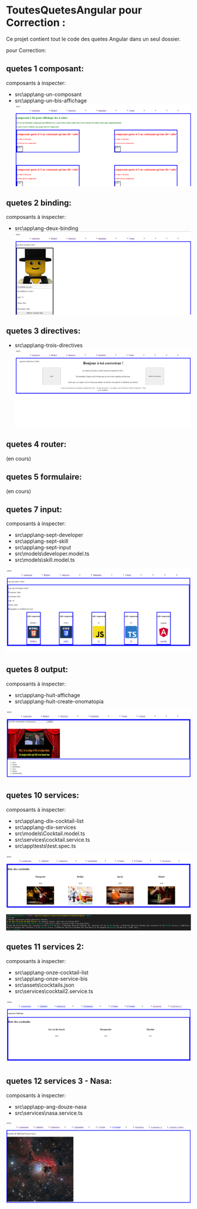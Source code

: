 # ToutesQuetesAngular pour Correction :

Ce projet contient tout le code des quetes Angular dans un seul dossier.

pour Correction:

## quetes 1 composant:

composants à inspecter:

- src\app\ang-un-composant
- src\app\ang-un-bis-affichage
  ![Alt text](src/assets/correctionsImg/capture1.png)

## quetes 2 binding:

composants à inspecter:

- src\app\ang-deux-binding
  ![Alt text](src/assets/correctionsImg/capture2.png)

## quetes 3 directives:

- src\app\ang-trois-directives
  ![Alt text](src/assets/correctionsImg/capture3.png)

## quetes 4 router:

(en cours)

## quetes 5 formulaire:

(en cours)

## quetes 7 input:

composants à inspecter:

- src\app\ang-sept-developer
- src\app\ang-sept-skill
- src\app\ang-sept-input
- src\models\developer.model.ts
- src\models\skill.model.ts

![Alt text](src/assets/correctionsImg/capture7.png)

## quetes 8 output:

composants à inspecter:

- src\app\ang-huit-affichage
- src\app\ang-huit-create-onomatopia

![Alt text](src/assets/correctionsImg/capture8.png)

## quetes 10 services:

composants à inspecter:

- src\app\ang-dix-cocktail-list
- src\app\ang-dix-services
- src\models\Cocktail.model.ts
- src\services\cocktail.service.ts
- src\app\tests\test.spec.ts

![Alt text](src/assets/correctionsImg/capture10.png)
![Alt text](src/assets/correctionsImg/capture10-2.png)

## quetes 11 services 2:

composants à inspecter:

- src\app\ang-onze-cocktail-list
- src\app\ang-onze-service-bis
- src\assets\cocktails.json
- src\services\cocktail2.service.ts

![Alt text](src/assets/correctionsImg/capture11.png)

## quetes 12 services 3 - Nasa:

composants à inspecter:

- src\app\app-ang-douze-nasa
- src\services\nasa.service.ts

![Alt text](src/assets/correctionsImg/capture12.png)
